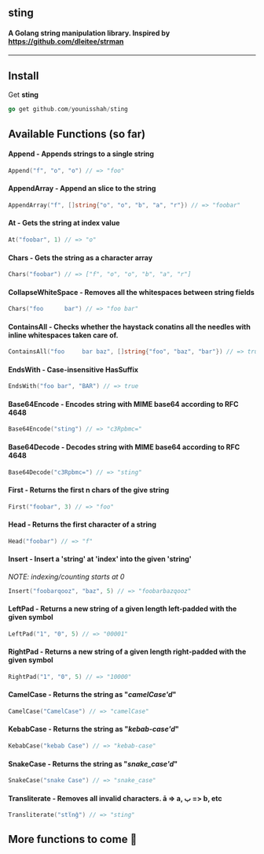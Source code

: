 ## sting
#### A Golang string manipulation library. Inspired by https://github.com/dleitee/strman
--------

Install
--------

Get __sting__

```go
go get github.com/younisshah/sting
```

## Available Functions (__so far__)

#### Append - Appends strings to a single string
```go
Append("f", "o", "o") // => "foo"
```

#### AppendArray - Append an slice to the string
```go
AppendArray("f", []string{"o", "o", "b", "a", "r"}) // => "foobar"
```

#### At - Gets the string at index value
```go
At("foobar", 1) // => "o"
```

#### Chars - Gets the string as a character array
```go
Chars("foobar") // => ["f", "o", "o", "b", "a", "r"]
```

#### CollapseWhiteSpace - Removes all the whitespaces between string fields
```go
Chars("foo      bar") // => "foo bar"
```

#### ContainsAll - Checks whether the haystack conatins all the needles with inline whitespaces taken care of.
```go
ContainsAll("foo     bar baz", []string{"foo", "baz", "bar"}) // => true
```

#### EndsWith - Case-insensitive HasSuffix
```go
EndsWith("foo bar", "BAR") // => true
```

#### Base64Encode - Encodes string with MIME base64 according to RFC 4648
```go
Base64Encode("sting") // => "c3Rpbmc="
```

#### Base64Decode - Decodes string with MIME base64 according to RFC 4648
```go
Base64Decode("c3Rpbmc=") // => "sting"
```

#### First - Returns the first n chars of the give string
```go
First("foobar", 3) // => "foo"
```

#### Head - Returns the first character of a string
```go
Head("foobar") // => "f"
```

#### Insert - Insert a 'string' at 'index' into the given 'string'
_NOTE: indexing/counting starts at 0_
```go
Insert("foobarqooz", "baz", 5) // => "foobarbazqooz"
```

#### LeftPad - Returns a new string of a given length left-padded with the given symbol
```go
LeftPad("1", "0", 5) // => "00001"
```

#### RightPad - Returns a new string of a given length right-padded with the given symbol
```go
RightPad("1", "0", 5) // => "10000"
```

#### CamelCase - Returns the string as "_camelCase'd_"
```go
CamelCase("CamelCase") // => "camelCase"
```

#### KebabCase - Returns the string as "_kebab-case'd_"
```go
KebabCase("kebab Case") // => "kebab-case"
```

#### SnakeCase - Returns the string as "_snake_case'd_"
```go
SnakeCase("snake Case") // => "snake_case"
```

#### Transliterate -  Removes all invalid characters. ā => a, ب => b, etc
```go
Transliterate("stἵnĝ") // => "sting"
```

## More functions to come :construction_worker:

